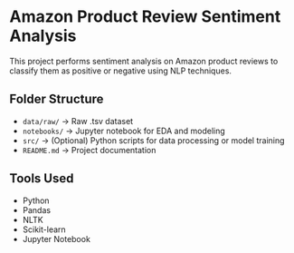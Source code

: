 # Amazon Product Review Sentiment Analysis

This project performs sentiment analysis on Amazon product reviews to classify them as positive or negative using NLP techniques.

## Folder Structure
- `data/raw/` → Raw .tsv dataset
- `notebooks/` → Jupyter notebook for EDA and modeling
- `src/` → (Optional) Python scripts for data processing or model training
- `README.md` → Project documentation

## Tools Used
- Python
- Pandas
- NLTK
- Scikit-learn
- Jupyter Notebook

